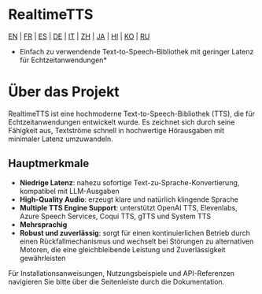 # RealtimeTTS

[EN](../en/index.md) | [FR](../fr/index.md) | [ES](../es/index.md) | [DE](../de/index.md) | [IT](../it/index.md) | [ZH](../zh/index.md) | [JA](../ja/index.md) | [HI](../hi/index.md) | [KO](../ko/index.md) | [RU](../ru/index.md)

* Einfach zu verwendende Text-to-Speech-Bibliothek mit geringer Latenz für Echtzeitanwendungen*

# Über das Projekt

RealtimeTTS ist eine hochmoderne Text-to-Speech-Bibliothek (TTS), die für Echtzeitanwendungen entwickelt wurde. Es zeichnet sich durch seine Fähigkeit aus, Textströme schnell in hochwertige Hörausgaben mit minimaler Latenz umzuwandeln.

## Hauptmerkmale

- **Niedrige Latenz**: nahezu sofortige Text-zu-Sprache-Konvertierung, kompatibel mit LLM-Ausgaben
- **High-Quality Audio**: erzeugt klare und natürlich klingende Sprache
- **Multiple TTS Engine Support**: unterstützt OpenAI TTS, Elevenlabs, Azure Speech Services, Coqui TTS, gTTS und System TTS
- **Mehrsprachig**
- **Robust und zuverlässig**: sorgt für einen kontinuierlichen Betrieb durch einen Rückfallmechanismus und wechselt bei Störungen zu alternativen Motoren, die eine gleichbleibende Leistung und Zuverlässigkeit gewährleisten

Für Installationsanweisungen, Nutzungsbeispiele und API-Referenzen navigieren Sie bitte über die Seitenleiste durch die Dokumentation.
